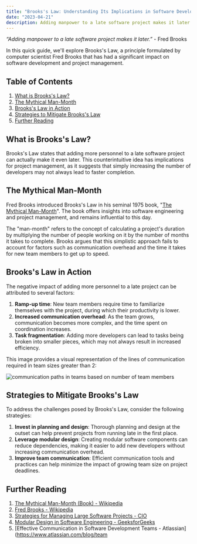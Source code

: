 ```yaml
---
title: "Brooks's Law: Understanding Its Implications in Software Development"
date: "2023-04-21"
description: Adding manpower to a late software project makes it later.
---
```


*“Adding manpower to a late software project makes it later.”* - Fred Brooks

In this quick guide, we'll explore Brooks's Law, a principle formulated by computer scientist Fred Brooks that has had a significant impact on software development and project management.

## Table of Contents

1. [What is Brooks's Law?](#what-is-brookss-law)
2. [The Mythical Man-Month](#the-mythical-man-month)
3. [Brooks's Law in Action](#brookss-law-in-action)
4. [Strategies to Mitigate Brooks's Law](#strategies-to-mitigate-brookss-law)
5. [Further Reading](#further-reading)

<a name="what-is-brookss-law"></a>

## What is Brooks's Law?

Brooks's Law states that adding more personnel to a late software project can actually make it even later. This counterintuitive idea has implications for project management, as it suggests that simply increasing the number of developers may not always lead to faster completion.

<a name="the-mythical-man-month"></a>

## The Mythical Man-Month

Fred Brooks introduced Brooks's Law in his seminal 1975 book, "[The Mythical Man-Month](https://en.wikipedia.org/wiki/The_Mythical_Man-Month)". The book offers insights into software engineering and project management, and remains influential to this day.

The "man-month" refers to the concept of calculating a project's duration by multiplying the number of people working on it by the number of months it takes to complete. Brooks argues that this simplistic approach fails to account for factors such as communication overhead and the time it takes for new team members to get up to speed.

<a name="brookss-law-in-action"></a>

## Brooks's Law in Action

The negative impact of adding more personnel to a late project can be attributed to several factors:

1. **Ramp-up time**: New team members require time to familiarize themselves with the project, during which their productivity is lower.
2. **Increased communication overhead**: As the team grows, communication becomes more complex, and the time spent on coordination increases.
3. **Task fragmentation**: Adding more developers can lead to tasks being broken into smaller pieces, which may not always result in increased efficiency.

This image provides a visual representation of the lines of communication required in team sizes greater than 2:

![communication paths in teams based on number of team members](/img/communication-paths.jpg)

<a name="strategies-to-mitigate-brookss-law"></a>

## Strategies to Mitigate Brooks's Law

To address the challenges posed by Brooks's Law, consider the following strategies:

1. **Invest in planning and design**: Thorough planning and design at the outset can help prevent projects from running late in the first place.
2. **Leverage modular design**: Creating modular software components can reduce dependencies, making it easier to add new developers without increasing communication overhead.
3. **Improve team communication**: Efficient communication tools and practices can help minimize the impact of growing team size on project deadlines.

<a name="further-reading"></a>

## Further Reading

1. [The Mythical Man-Month (Book) - Wikipedia](https://en.wikipedia.org/wiki/The_Mythical_Man-Month)
2. [Fred Brooks - Wikipedia](https://en.wikipedia.org/wiki/Fred_Brooks)
3. [Strategies for Managing Large Software Projects - CIO](https://www.cio.com/article/2412871/strategies-for-managing-large-software-projects.html)
4. [Modular Design in Software Engineering - GeeksforGeeks](https://www.geeksforgeeks.org/modular-design-in-software-engineering/)
5. [Effective Communication in Software Development Teams - Atlassian](https://www.atlassian.com/blog/team